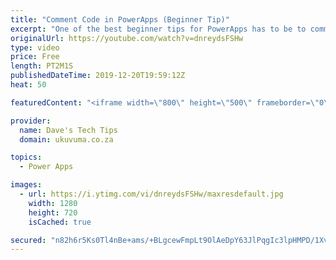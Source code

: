 ```yaml
---
title: "Comment Code in PowerApps (Beginner Tip)"
excerpt: "One of the best beginner tips for PowerApps has to be to comment you code. One day someone will be supporting your apps....This might include you.  In this tutorial we will show you the various ways that this can be done.  Come on, be the person who comments his\\her code. Make the world a better place."
originalUrl: https://youtube.com/watch?v=dnreydsFSHw
type: video
price: Free
length: PT2M1S
publishedDateTime: 2019-12-20T19:59:12Z
heat: 50

featuredContent: "<iframe width=\"800\" height=\"500\" frameborder=\"0\" src=\"https://www.youtube.com/embed/dnreydsFSHw\" allow=\"accelerometer; autoplay; encrypted-media; gyroscope; picture-in-picture\" allowfullscreen></iframe>"

provider:
  name: Dave's Tech Tips
  domain: ukuvuma.co.za

topics:
  - Power Apps

images:
  - url: https://i.ytimg.com/vi/dnreydsFSHw/maxresdefault.jpg
    width: 1280
    height: 720
    isCached: true

secured: "n82h6r5Ks0Tl4nBe+ams/+BLgcewFmpLt9OlAeDpY63JlPqgIc3lpHMPD/1XvHLjQ0NYtqf7Qi0ciz0XG62SVrO+tO5zN2QloygEkqamr3tTQEfz0I4eTr0l2Ulhfk97Q8MrpSKaetkArY/Bif6d3WVVKvVvrOyf3OgR1nDZ846PjCN0Ttmrq/NTtXaSA04zZGHycexTdofLvW5MGjehBepC6OyQHEl14BwUCbIwkYw82MXWg3TRIYbAUv73VPW3841mYx0rufwQECoAQrKdIz6NK7VuPUW+qDwsS1tJGOFiN1EIpXlG5UdQzYPQRsBZq+R40T2sw9aKe6qfZpeOtknTGrgwo7NayDbjBLhBGDDCW2d+NbVpjgP9xfvLBDC+4jKTLJl32HDTGyIyjiQLak6wWiH4NhnYgOe6dcahZhA=;u45chMwxjn8gLYIwxDc5xw=="
---
```


